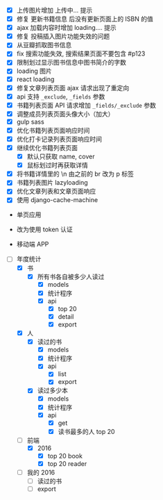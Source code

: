 
* [x] 上传图片增加 上传中... 提示
* [x] 修复 更新书籍信息 后没有更新页面上的 ISBN 的值
* [x] ajax 加载内容时增加 loading.... 提示
* [x] 修复 投稿插入图片功能失效的问题
* [x] 从豆瓣抓取图书信息
* [x] fix 搜索功能失效, 搜索结果页面不要包含 #p123
* [x] 限制划过显示图书信息中图书简介的字数
* [x] loading 图片
* [x] react loading
* [x] 修复文章列表页面 ajax 请求出现了重定向
* [x] api 支持 `_exclude`, `_fields` 参数
* [x] 书籍列表页面 API 请求增加 `_fields/_exclude` 参数
* [x] 调整成员列表页面头像大小（加大）
* [x] gulp sass
* [x] 优化书籍列表页面响应时间
* [x] 优化打卡记录列表页面响应时间
* [x] 继续优化书籍列表页面
  * [x] 默认只获取 name, cover
  * [x] 鼠标划过时再获取详情
* [x] 将书籍详情里的 \\n 由之前的 br 改为 p 标签
* [x] 书籍列表图片 lazyloading
* [x] 优化文章列表和文章页面响应
* [x] 使用 django-cache-machine

* 单页应用

* 改为使用 token 认证

* 移动端 APP

* [ ] 年度统计
  * [x] 书
    * [x] 所有书各自被多少人读过
      * [x] models
      * [x] 统计程序
      * [x] api
        * [x] top 20
        * [x] detail
        * [x] export
  * [x] 人
    * [x] 读过的书
      * [x] models
      * [x] 统计程序
      * [x] api
        * [x] list
        * [x] export
    * [x] 读过多少本
      * [x] models
      * [x] 统计程序
      * [x] api
        * [x] get
        * [x] 读书最多的人 top 20
  * [ ] 前端
    * [x] 2016
      * [x] top 20 book
      * [x] top 20 reader
   * [ ] 我的 2016
     * [ ] 读过的书
     * [ ] export
